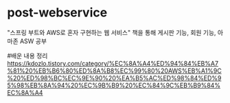 # post-webservice
"스프링 부트와 AWS로 혼자 구현하는 웹 서비스" 책을 통해 게시판 기능, 회원 기능, 아마존 ASW 공부


#배운 내용 정리
https://kdozlo.tistory.com/category/%EC%8A%A4%ED%94%84%EB%A7%81%20%EB%B6%80%ED%8A%B8%EC%99%80%20AWS%EB%A1%9C%20%ED%98%BC%EC%9E%90%20%EA%B5%AC%ED%98%84%ED%95%98%EB%8A%94%20%EC%9B%B9%20%EC%84%9C%EB%B9%84%EC%8A%A4

